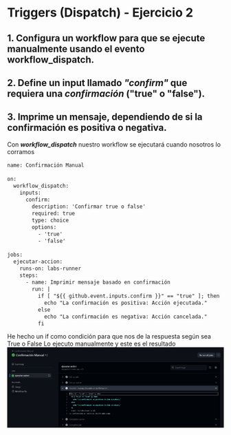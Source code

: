 # Triggers (Dispatch) - Ejercicio 2

## 1. Configura un workflow para que se ejecute manualmente usando el evento workflow_dispatch.

## 2. Define un input llamado _"confirm"_ que requiera una _confirmación_ ("true" o "false").

## 3. Imprime un mensaje, dependiendo de si la confirmación es positiva o negativa.

Con ***workflow_dispatch*** nuestro workflow se ejecutará cuando nosotros lo corramos 

```
name: Confirmación Manual

on:
  workflow_dispatch:
    inputs:
      confirm:
        description: 'Confirmar true o false'
        required: true
        type: choice
        options:
          - 'true'
          - 'false'

jobs:
  ejecutar-accion:
    runs-on: labs-runner
    steps:
      - name: Imprimir mensaje basado en confirmación
        run: |
          if [ "${{ github.event.inputs.confirm }}" == "true" ]; then
            echo "La confirmación es positiva: Acción ejecutada."
          else
            echo "La confirmación es negativa: Acción cancelada."
          fi

```

He hecho un if como condición para que nos de la respuesta según sea True o False
Lo ejecuto manualmente y este es el resultado
![alt text](../../../auxiliar/dispatch3.png)